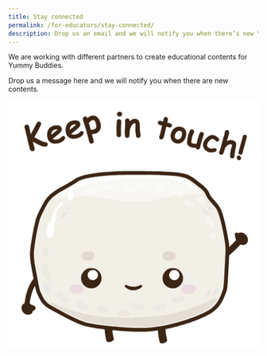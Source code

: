 ```yaml
---
title: Stay connected
permalink: /for-educators/stay-connected/
description: Drop us an email and we will notify you when there’s new Yummy contents!
---
```

We are working with different partners to create educational contents for Yummy Buddies.

Drop us a message here and we will notify you when there are new contents.

![](/images/Characters/bouncy-keep-in-touch.gif)